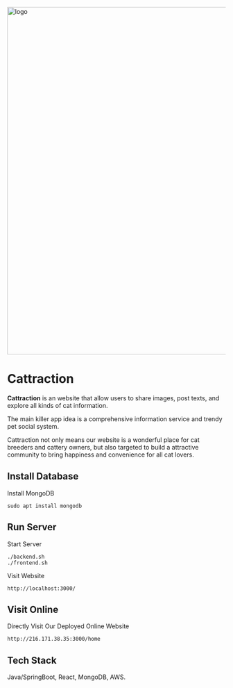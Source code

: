 <p align="left"><img width="800" alt="logo" src="https://user-images.githubusercontent.com/38336855/97132695-14c75e80-171e-11eb-997b-44e4ad28e193.png"></p>

# Cattraction

**Cattraction** is an website that allow users to share images, post texts, and explore all kinds of cat information.

The main killer app idea is a comprehensive information service and trendy pet social system.

Cattraction not only means our website is a wonderful place for cat breeders and cattery owners, but also targeted to build a attractive community to bring happiness and convenience for all cat lovers.





## Install Database
Install MongoDB
```
sudo apt install mongodb
```

## Run Server
Start Server
```
./backend.sh
./frontend.sh
```

Visit Website
```
http://localhost:3000/
```


## Visit Online
Directly Visit Our Deployed Online Website
```
http://216.171.38.35:3000/home
```



## Tech Stack
Java/SpringBoot, React, MongoDB, AWS.
